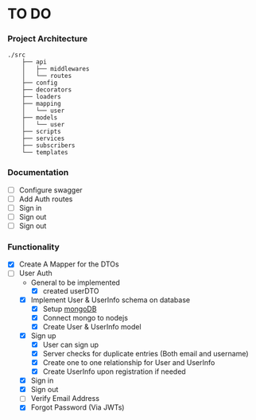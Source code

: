 # TO DO

### Project Architecture

```
./src
    ├── api
    │   ├── middlewares
    │   └── routes
    ├── config
    ├── decorators
    ├── loaders
    ├── mapping
    │   └── user
    ├── models
    │   └── user
    ├── scripts
    ├── services
    ├── subscribers
    └── templates
```
### Documentation
- [ ] Configure swagger
 - [ ] Add Auth routes
  - [ ] Sign in
  - [ ] Sign out
  - [ ] Sign out

### Functionality
- [x] Create A Mapper for the DTOs
- [ ] User Auth
  - General to be implemented
    - [x] created userDTO
  - [x] Implement User & UserInfo schema on database
    - [x] Setup [mongoDB](https://www.mongodb.com/)
    - [x] Connect mongo to nodejs
    - [x] Create User & UserInfo model
  - [x] Sign up
      - [x] User can sign up
      - [x] Server checks for duplicate entries (Both email and username)
      - [x] Create one to one relationship for User and UserInfo
      - [x] Create UserInfo upon registration if needed
  - [x] Sign in
  - [x] Sign out
  - [ ] Verify Email Address
  - [x] Forgot Password (Via JWTs)
